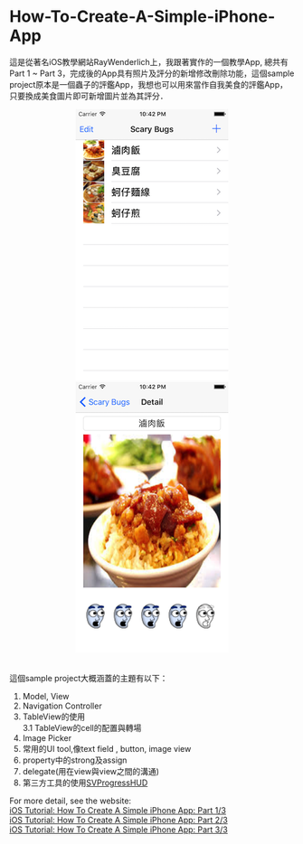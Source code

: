 # How-To-Create-A-Simple-iPhone-App
這是從著名iOS教學網站RayWenderlich上，我跟著實作的一個教學App, 總共有Part 1 ~ Part 3，完成後的App具有照片及評分的新增修改刪除功能，這個sample project原本是一個蟲子的評鑑App，我想也可以用來當作自我美食的評鑑App，只要換成美食圖片即可新增圖片並為其評分．  

<div align="center">
  <img src="https://github.com/jhsiao21/How-To-Create-A-Simple-iPhone-App/blob/master/ScaryBugs-Part3/ScaryBugs-Part3/ScaryBugsImgs/menu.png"> 
  <img src="https://github.com/jhsiao21/How-To-Create-A-Simple-iPhone-App/blob/master/ScaryBugs-Part3/ScaryBugs-Part3/ScaryBugsImgs/detail.png"><br><br>
</div>

這個sample project大概涵蓋的主題有以下：  
1. Model, View 
2. Navigation Controller    
3. TableView的使用  
3.1 TableView的cell的配置與轉場  
4. Image Picker  
5. 常用的UI tool,像text field , button, image view  
6. property中的strong及assign  
7. delegate(用在view與view之間的溝通)
8. 第三方工具的使用<a href="https://github.com/SVProgressHUD/SVProgressHUD">SVProgressHUD</a>  

For more detail, see the website:  
<a href="https://www.raywenderlich.com/?p=1797">iOS Tutorial: How To Create A Simple iPhone App: Part 1/3</a>  
<a href="https://www.raywenderlich.com/?p=1845">iOS Tutorial: How To Create A Simple iPhone App: Part 2/3</a>  
<a href="https://www.raywenderlich.com/?p=1888">iOS Tutorial: How To Create A Simple iPhone App: Part 3/3</a>  
